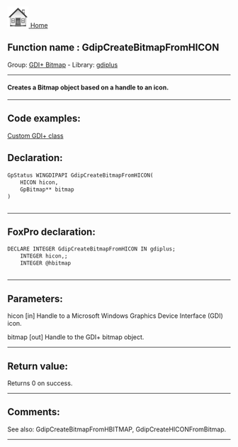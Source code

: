 [<img src="../../images/home.png"> Home ](https://github.com/VFPX/Win32API)  

## Function name : GdipCreateBitmapFromHICON
Group: [GDI+ Bitmap](../../functions_group.md#GDIplus_Bitmap)  -  Library: [gdiplus](../../libraries.md#gdiplus)  
***  


#### Creates a Bitmap object based on a handle to an icon.
***  


## Code examples:
[Custom GDI+ class](../../samples/sample_450.md)  

## Declaration:
```foxpro  
GpStatus WINGDIPAPI GdipCreateBitmapFromHICON(
	HICON hicon,
	GpBitmap** bitmap
)
  
```  
***  


## FoxPro declaration:
```foxpro  
DECLARE INTEGER GdipCreateBitmapFromHICON IN gdiplus;
	INTEGER hicon,;
	INTEGER @hbitmap
  
```  
***  


## Parameters:
hicon
[in] Handle to a Microsoft Windows Graphics Device Interface (GDI) icon.

bitmap
[out] Handle to the GDI+ bitmap object.  
***  


## Return value:
Returns 0 on success.  
***  


## Comments:
See also: GdipCreateBitmapFromHBITMAP, GdipCreateHICONFromBitmap.  
  
***  

